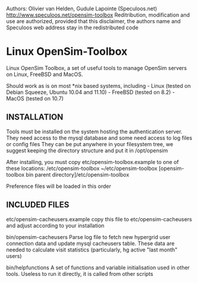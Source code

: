 Authors:	Olivier van Helden, Gudule Lapointe (Speculoos.net)
http://www.speculoos.net/opensim-toolbox
Reditribution, modification and use are authorized, provided that 
this disclaimer, the authors name and Speculoos web address stay in the redistributed code

Linux OpenSim-Toolbox
=====================

Linux OpenSim Toolbox, a set of useful tools to manage OpenSim servers on Linux, FreeBSD and MacOS.

Should work as is on most *nix based systems, including
	- Linux (tested on Debian Squeeze, Ubuntu 10.04 and 11.10)
	- FreeBSD (tested on 8.2)
	- MacOS (tested on 10.7)

INSTALLATION
------------

Tools must be installed on the system hosting the authentication server.
They need access to the mysql database and some need access to log files or config files
They can be put anywhere in your filesystem tree, we suggest keeping the directory structure and put it in /opt/opensim

After installing, you must copy etc/opensim-toolbox.example to one of these locations:
	/etc/opensim-toolbox
	~/etc/opensim-toolbox
	[opensim-toolbox bin parent directory]/etc/opensim-toolbox

Preference files will be loaded in this order

INCLUDED FILES
--------------

etc/opensim-cacheusers.example
	copy this file to etc/opensim-cacheusers and adjust according to your installation

bin/opensim-cacheusers
	Parse log file to fetch new hypergrid user connection data and update mysql cacheusers table.
	These data are needed to calculate visit statistics (particularly, hg active "last month" users)

bin/helpfunctions
	A set of functions and variable initialisation used in other tools. Useless to run it directly, it is called from other scripts
	

